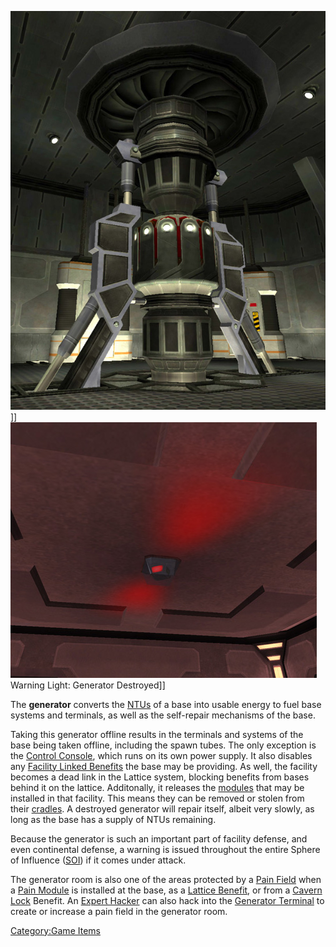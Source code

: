 ![](/images/Generator.jpg "fig:Generator.jpg")\]\]
![](/images/Power_light.jpg "fig:Power_light.jpg") Warning Light: Generator
Destroyed\]\]

The **generator** converts the [NTUs](/NTU "wikilink") of a base into
usable energy to fuel base systems and terminals, as well as the
self-repair mechanisms of the base.

Taking this generator offline results in the terminals and systems of
the base being taken offline, including the spawn tubes. The only
exception is the [Control Console](/Control_Console "wikilink"), which
runs on its own power supply. It also disables any [Facility Linked
Benefits](/Facility_Linked_Benefit "wikilink") the base may be providing.
As well, the facility becomes a dead link in the Lattice system,
blocking benefits from bases behind it on the lattice. Additonally, it
releases the [modules](/modules "wikilink") that may be installed in that
facility. This means they can be removed or stolen from their
[cradles](/Module_Cradle "wikilink"). A destroyed generator will repair
itself, albeit very slowly, as long as the base has a supply of NTUs
remaining.

Because the generator is such an important part of facility defense, and
even continental defense, a warning is issued throughout the entire
Sphere of Influence ([SOI](/SOI "wikilink")) if it comes under attack.

The generator room is also one of the areas protected by a [Pain
Field](/Pain_Field "wikilink") when a [Pain
Module](/Pain_Module "wikilink") is installed at the base, as a [Lattice
Benefit](/Facility_Linked_Benefit "wikilink"), or from a [Cavern
Lock](/Cavern_Lock "wikilink") Benefit. An [Expert
Hacker](/Expert_Hacking "wikilink") can also hack into the [Generator
Terminal](/Generator_Terminal "wikilink") to create or increase a pain
field in the generator room.

[Category:Game Items](/Category:Game_Items "wikilink")
